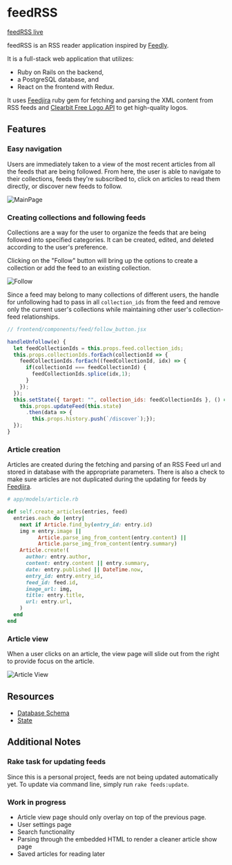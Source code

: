 # feedRSS

[feedRSS live][heroku]

[heroku]: http://thefeedrss.herokuapp.com/

feedRSS is an RSS reader application inspired by [Feedly].

[Feedly]: https://www.feedly.com/

It is a full-stack web application that utilizes:
- Ruby on Rails on the backend,
- a PostgreSQL database, and
- React on the frontend with Redux.

It uses [Feedjira] ruby gem for fetching and parsing the XML content from RSS feeds and [Clearbit Free Logo API] to get high-quality logos.

[Feedjira]: http://feedjira.com/
[Clearbit Free Logo API]: https://clearbit.com/logo

## Features

### Easy navigation
Users are immediately taken to a view of the most recent articles from all the feeds that are being followed. From here, the user is able to navigate to their collections, feeds they're subscribed to, click on articles to read them directly, or discover new feeds to follow.

![MainPage](https://s3.us-east-2.amazonaws.com/feedrss-pro/today.png)

### Creating collections and following feeds
Collections are a way for the user to organize the feeds that are being followed into specified categories. It can be created, edited, and deleted according to the user's preference.

Clicking on the "Follow" button will bring up the options to create a collection or add the feed to an existing collection.

![Follow](https://s3.us-east-2.amazonaws.com/feedrss-pro/follow.png)

Since a feed may belong to many collections of different users, the handle for unfollowing had to pass in all `collection_ids` from the feed and remove only the current user's collections while maintaining other user's collection-feed relationships.

```js
// frontend/components/feed/follow_button.jsx

handleUnfollow(e) {
  let feedCollectionIds = this.props.feed.collection_ids;
  this.props.collectionIds.forEach(collectionId => {
    feedCollectionIds.forEach((feedCollectionId, idx) => {
      if(collectionId === feedCollectionId) {
        feedCollectionIds.splice(idx,1);
      }
    });
  });
  this.setState({ target: "", collection_ids: feedCollectionIds }, () => {
    this.props.updateFeed(this.state)
      .then(data => {
        this.props.history.push(`/discover`);});
  });
}
```

### Article creation
Articles are created during the fetching and parsing of an RSS Feed url and stored in database with the appropriate parameters. There is also a check to make sure articles are not duplicated during the updating for feeds by [Feedjira].

```ruby
# app/models/article.rb

def self.create_articles(entries, feed)
  entries.each do |entry|
    next if Article.find_by(entry_id: entry.id)
    img = entry.image ||
          Article.parse_img_from_content(entry.content) ||
          Article.parse_img_from_content(entry.summary)
    Article.create!(
      author: entry.author,
      content: entry.content || entry.summary,
      date: entry.published || DateTime.now,
      entry_id: entry.entry_id,
      feed_id: feed.id,
      image_url: img,
      title: entry.title,
      url: entry.url,
    )
  end
end
```

### Article view
When a user clicks on an article, the view page will slide out from the right to provide focus on the article.

![Article View](https://s3.us-east-2.amazonaws.com/feedrss-pro/article_show.png)

## Resources
- [Database Schema]
- [State]

[Database Schema]: https://github.com/iamedcarl/feedRSS/blob/master/docs/schema.md
[State]: https://github.com/iamedcarl/feedRSS/blob/master/docs/sample-state.md

## Additional Notes

### Rake task for updating feeds
Since this is a personal project, feeds are not being updated automatically yet. To update via command line, simply run `rake feeds:update`.

### Work in progress
- Article view page should only overlay on top of the previous page.
- User settings page
- Search functionality
- Parsing through the embedded HTML to render a cleaner article show page
- Saved articles for reading later
